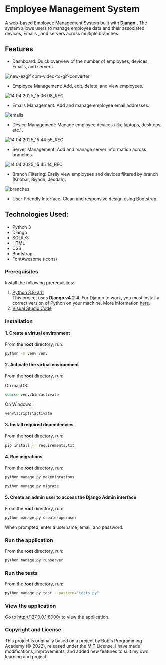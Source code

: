 # Employee Management System

A web-based Employee Management System built with __Django__ , The system allows users to manage employee data and their associated devices, Emails , and servers across multiple branches.

 
## Features

- Dashboard: Quick overview of the number of employees, devices, Emails, and servers.

![new-ezgif com-video-to-gif-converter](https://github.com/user-attachments/assets/c2df9449-90be-4ca3-a97d-d077f3f3e38f)

- Employee Management: Add, edit, delete, and view employees.

![14 04 2025_15 06 08_REC](https://github.com/user-attachments/assets/f2874fa6-aa13-4a33-a394-845b5bacaeb1)

- Emails Management: Add and manage employee email addresses.

![emails](https://github.com/user-attachments/assets/2742df16-b473-43c9-9500-6fff909b2023)



- Device Management: Manage employee devices (like laptops, desktops, etc.).

![14 04 2025_15 44 55_REC](https://github.com/user-attachments/assets/a4e79414-b2b5-4498-80b2-6f6ac1882e45)


-  Server Management: Add and manage server information across branches.

![14 04 2025_15 45 14_REC](https://github.com/user-attachments/assets/41ee131d-e1f0-4448-b80a-207bca7cb92f)

-  Branch Filtering: Easily view employees and devices filtered by branch (Khobar, Riyadh, Jeddah).

  ![branches](https://github.com/user-attachments/assets/695abf1c-5692-4776-b450-34bc18413763)

-   User-Friendly Interface: Clean and responsive design using Bootstrap.

## Technologies Used:
- Python 3
- Django
- SQLite3
- HTML
- CSS
-  Bootstrap
-  FontAwesome (icons)





### Prerequisites

Install the following prerequisites:

1. [Python 3.8-3.11](https://www.python.org/downloads/)
<br> This project uses **Django v4.2.4**. For Django to work, you must install a correct version of Python on your machine. More information [here](https://django.readthedocs.io/en/stable/faq/install.html).
2. [Visual Studio Code](https://code.visualstudio.com/download)


### Installation

#### 1. Create a virtual environment

From the **root** directory, run:

```bash
python -m venv venv
```

#### 2. Activate the virtual environment

From the **root** directory, run:

On macOS:

```bash
source venv/bin/activate
```

On Windows:

```bash
venv\scripts\activate
```

#### 3. Install required dependencies

From the **root** directory, run:

```bash
pip install -r requirements.txt
```

#### 4. Run migrations

From the **root** directory, run:

```bash
python manage.py makemigrations
```
```bash
python manage.py migrate
```

#### 5. Create an admin user to access the Django Admin interface

From the **root** directory, run:

```bash
python manage.py createsuperuser
```

When prompted, enter a username, email, and password.


### Run the application

From the **root** directory, run:

```bash
python manage.py runserver
```


### Run the tests

From the **root** directory, run:

```bash
python manage.py test --pattern="tests.py"

```


### View the application

Go to http://127.0.0.1:8000/ to view the application.


### Copyright and License
This project is originally based on a project by Bob's Programming Academy (© 2022), released under the MIT License.
I have made modifications, improvements, and added new features to suit my own learning and project 
